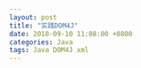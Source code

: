 ```yaml
---
layout: post
title: "实践DOM4J"
date: 2018-09-10 11:08:00 +0800
categories: Java
tags: Java DOM4J xml
---
```


